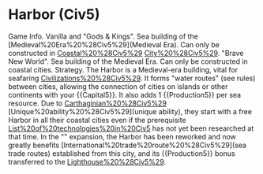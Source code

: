 # Harbor (Civ5)

Game Info.
Vanilla and "Gods &amp; Kings".
Sea building of the [Medieval%20Era%20%28Civ5%29](Medieval Era). Can only be constructed in [Coastal%20%28Civ5%29](coastal) [City%20%28Civ5%29](cities).
"Brave New World".
Sea building of the Medieval Era. Can only be constructed in coastal cities.
Strategy.
The Harbor is a Medieval-era building, vital for seafaring [Civilizations%20%28Civ5%29](civilizations). It forms "water routes" (see rules) between cities, allowing the connection of cities on islands or other continents with your {{Capital5}}. It also adds 1 {{Production5}} per sea resource. Due to [Carthaginian%20%28Civ5%29](Carthage's) [Unique%20ability%20%28Civ5%29](unique ability), they start with a free Harbor in all their coastal cities even if the prerequisite [List%20of%20technologies%20in%20Civ5](technology) has not yet been researched at that time.
In the "" expansion, the Harbor has been reworked and now greatly benefits [International%20trade%20route%20%28Civ5%29](sea trade routes) established from this city, and its {{Production5}} bonus transferred to the [Lighthouse%20%28Civ5%29](Lighthouse).